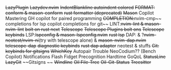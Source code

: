 ~~LazyPlugin~~
~~Lazydev.nvim~~ 
~~IndentBlankline 
    autoindent
    colored~~
~~FORMAT: conform & mason-conform~~
    ~~rust formatter (deprecated)~~
~~Mason~~
Copilot 
    Mastering GH copilot for paired programming
~~COMPLETION:~~nvim-cmp~~
    completions for lsp
    copilot
    completions for git~~
LINT:~~nvim-lint & mason-nvim-lint~~
    ~~bolt on rust next~~
~~Telescope~~
    ~~Telescope Plugins bolt ons~~
    ~~Telescope keybinds~~
LSP:~~lspconfig & mason-lspconfig.nvim~~
    ~~rust lsp~~
DAP:
    & ?~~nvim-neotest/nvim-ni~~(try with telescope alone) 
    & ~~mason-nvim-dap.nvim~~ ~~telescope-dap~~
    ~~diagnostic keybinds~~
    ~~rust dap adapter~~
    neotest 
        & stuffs
~~Git:~~
    ~~keybinds for gitsigns~~
~~WhichKey~~
Autopair
Trouble 
NeoCodium?? (Bench Copilot) 
Notifications 
Flash 
Fidget 
Precognition 
Hardtime
GoQoL 
~~StatusLine~~
~~LazyGit~~
~~Gitsigns ~~
~~Windline~~
~~Oil File-Tree~~
~~Oil-Git-Status~~
~~Treesitter~~
